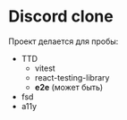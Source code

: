 # Discord clone

Проект делается для пробы:

- TTD
    - vitest
    - react-testing-library
    - **e2e** (может быть)
- fsd
- a11y